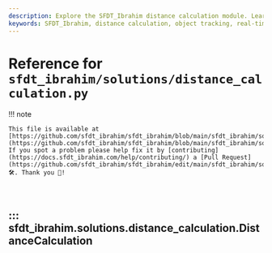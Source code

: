 ```yaml
---
description: Explore the SFDT_Ibrahim distance calculation module. Learn to calculate distances between objects in real-time video streams with our comprehensive guide.
keywords: SFDT_Ibrahim, distance calculation, object tracking, real-time video, centroid, distance estimation, YOLO, ML, cv2
---
```


# Reference for `sfdt_ibrahim/solutions/distance_calculation.py`

!!! note

    This file is available at [https://github.com/sfdt_ibrahim/sfdt_ibrahim/blob/main/sfdt_ibrahim/solutions/distance_calculation.py](https://github.com/sfdt_ibrahim/sfdt_ibrahim/blob/main/sfdt_ibrahim/solutions/distance_calculation.py). If you spot a problem please help fix it by [contributing](https://docs.sfdt_ibrahim.com/help/contributing/) a [Pull Request](https://github.com/sfdt_ibrahim/sfdt_ibrahim/edit/main/sfdt_ibrahim/solutions/distance_calculation.py) 🛠️. Thank you 🙏!

<br>

## ::: sfdt_ibrahim.solutions.distance_calculation.DistanceCalculation

<br><br>
